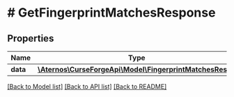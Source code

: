# # GetFingerprintMatchesResponse

## Properties

Name | Type | Description | Notes
------------ | ------------- | ------------- | -------------
**data** | [**\Aternos\CurseForgeApi\Model\FingerprintMatchesResult**](FingerprintMatchesResult.md) |  | [optional]

[[Back to Model list]](../../README.md#models) [[Back to API list]](../../README.md#endpoints) [[Back to README]](../../README.md)
